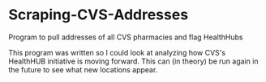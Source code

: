 # Scraping-CVS-Addresses
Program to pull addresses of all CVS pharmacies and flag HealthHubs

This program was written so I could look at analyzing how CVS's HealthHUB initiative is moving forward. This can (in theory) be run again in the 
future to see what new locations appear. 

